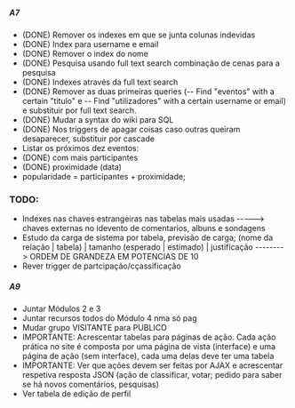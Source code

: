 ##### A7 #####


  * (DONE) Remover os indexes em que se junta colunas indevidas
  * (DONE) Index para username e email
  * (DONE) Remover o index do nome
  * (DONE) Pesquisa usando full text search combinação de cenas para a pesquisa
  * (DONE) Indexes através da full text search
  * (DONE) Remover as duas primeiras queries (-- Find "eventos" with a certain "titulo" e -- Find "utilizadores" with a certain username or email) e substituir por full text search.
  * (DONE) Mudar a syntax do wiki para SQL
  * (DONE) Nos triggers de apagar coisas caso outras queiram desaparecer, substituir por cascade
  * Listar os próximos dez eventos:
   * (DONE) com mais participantes
   * (DONE) proximidade (data)
   * popularidade = participantes + proximidade;

### TODO: ###
  * Indexes nas chaves estrangeiras nas tabelas mais usadas -----> chaves externas no idevento de comentarios, albuns e sondagens
  * Estudo da carga de sistema por tabela, previsão de carga; (nome da relação | tabela) | tamanho (esperado | estimado) | justificação --------> ORDEM DE GRANDEZA EM POTENCIAS DE 10
  * Rever trigger de partcipação/cçassificação
 

##### A9 #####
  * Juntar Módulos 2 e 3
  * Juntar recursos todos do Módulo 4 nma só pag
  * Mudar grupo VISITANTE para PUBLICO
  * IMPORTANTE: Acrescentar tabelas para páginas de ação. Cada ação prática no site é composta por uma página de vista (interface) e uma página de ação (sem interface), cada uma delas deve ter uma tabela
  * IMPORTANTE: Ver que ações devem ser feitas por AJAX e acrescentar respetiva resposta JSON (ação de classificar, votar; pedido para saber se há novos comentários, pesquisas)
  * Ver tabela de edição de perfil
